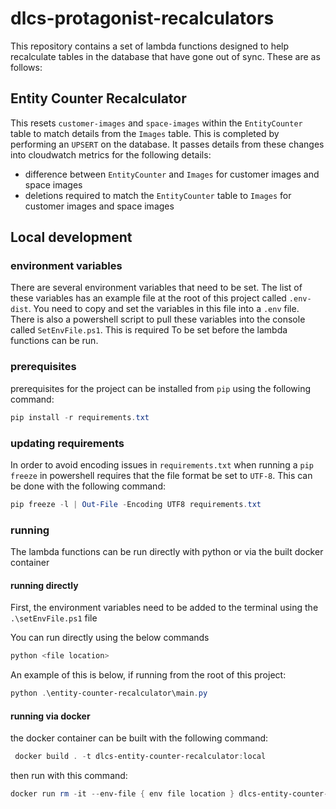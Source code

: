 # dlcs-protagonist-recalculators

This repository contains a set of lambda functions designed to help recalculate tables in the
database that have gone out of sync.  These are as follows:

## Entity Counter Recalculator

This resets `customer-images` and `space-images` within the `EntityCounter` table to match details from the `Images`
table. This is completed by performing an `UPSERT` on the database.
It passes details from these changes into cloudwatch metrics for the following details:

- difference between `EntityCounter` and `Images` for customer images and space images
- deletions required to match the `EntityCounter` table to `Images` for customer images and space images


## Local development

### environment variables

There are several environment variables that need to be set.  The list of these variables has an example file at the
root of this project called `.env-dist`.  You need to copy and set the variables in this file into a `.env` file.
There is also a powershell script to pull these variables into the console called `SetEnvFile.ps1`.  This is required
To be set before the lambda functions can be run.

### prerequisites

prerequisites for the project can be installed from `pip` using the following command:

```powershell
pip install -r requirements.txt
```

### updating requirements

In order to avoid encoding issues in `requirements.txt` when running a `pip freeze` in powershell requires
that the file format be set to `UTF-8`. This can be done with the following command:

```powershell
pip freeze -l | Out-File -Encoding UTF8 requirements.txt
```

### running

The lambda functions can be run directly with python or via the built docker container

#### running directly

First, the environment variables need to be added to the terminal using the `.\setEnvFile.ps1` file

You can run directly using the below commands

```powershell
python <file location>
```

An example of this is below, if running from the root of this project:

```powershell
python .\entity-counter-recalculator\main.py
```

#### running via docker

the docker container can be built with the following command:

```powershell
 docker build . -t dlcs-entity-counter-recalculator:local
```

then run with this command:

```powershell
docker run rm -it --env-file { env file location } dlcs-entity-counter-recalculator:local
```
